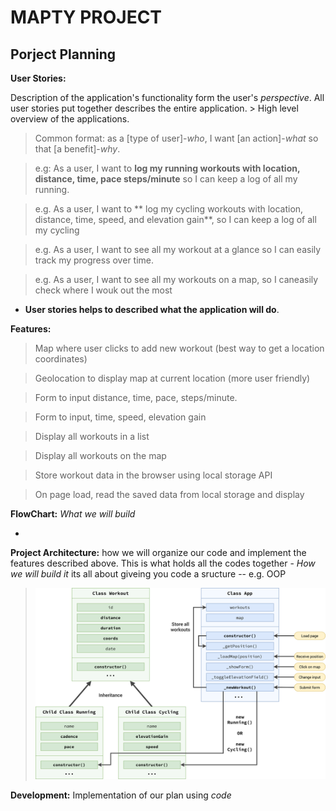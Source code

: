 # MAPTY PROJECT

## Porject Planning

**User Stories:**

Description of the application's functionality form the user's _perspective_. All user stories put together describes the entire application. > High level overview of the applications.

> Common format: as a [type of user]-_who_, I want [an action]-_what_ so that [a benefit]-_why_.

> e.g: As a user, I want to **log my running workouts with location, distance, time, pace steps/minute** so I can keep a log of all my running.

> e.g. As a user, I want to ** log my cycling workouts with location, distance, time, speed, and elevation gain**, so I can keep a log of all my cycling

> e.g. As a user, I want to see all my workout at a glance so I can easily track my progress over time.

> e.g. As a user, I want to see all my workouts on a map, so I caneasily check where I wouk out the most

- **User stories helps to described what the application will do**.

**Features:**

> Map where user clicks to add new workout (best way to get a location coordinates)

> Geolocation to display map at current location (more user friendly)

> Form to input distance, time, pace, steps/minute.

> Form to input, time, speed, elevation gain

> Display all workouts in a list

> Display all workouts on the map

> Store workout data in the browser using local storage API

> On page load, read the saved data from local storage and display

**FlowChart:** _What we will build_

-

**Project Architecture:** how we will organize our code and implement the features described above. This is what holds all the codes together - _How we will build it_
its all about giveing you code a sructure -- e.g. OOP

> ![Screenshot](Mapty-architecture-part-1.png)

**Development:** Implementation of our plan using _code_
